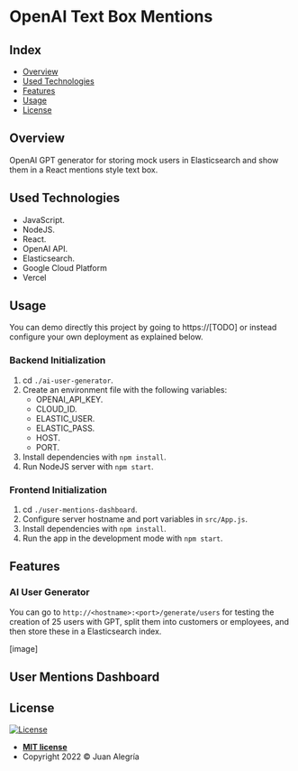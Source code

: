 # OpenAI Text Box Mentions

## Index

- [Overview](#overview)
- [Used Technologies](#used-technologies)
- [Features](#features)
- [Usage](#usage)
- [License](#license)

## Overview

OpenAI GPT generator for storing mock users in Elasticsearch and show them in a React mentions style text box.

## Used Technologies

- JavaScript.
- NodeJS.
- React.
- OpenAI API.
- Elasticsearch.
- Google Cloud Platform
- Vercel

## Usage

You can demo directly this project by going to https://[TODO] or instead configure your own deployment as explained below.

### Backend Initialization

1. cd `./ai-user-generator`.
2. Create an environment file with the following variables:
    - OPENAI_API_KEY.
    - CLOUD_ID.
    - ELASTIC_USER.
    - ELASTIC_PASS.
    - HOST.
    - PORT.
3. Install dependencies with `npm install`.
4. Run NodeJS server with `npm start`.

### Frontend Initialization

1. cd `./user-mentions-dashboard`.
2. Configure server hostname and port variables in `src/App.js`.
3. Install dependencies with `npm install`.
4. Run the app in the development mode with `npm start`.

## Features

### AI User Generator

You can go to `http://<hostname>:<port>/generate/users` for testing the creation of 25 users with GPT, split them into customers or employees, and then store these in a Elasticsearch index.

[image]

## User Mentions Dashboard



## License

[![License](http://img.shields.io/:license-mit-blue.svg?style=flat-square)](http://badges.mit-license.org)

- **[MIT license](LICENSE)**
- Copyright 2022 © Juan Alegría
